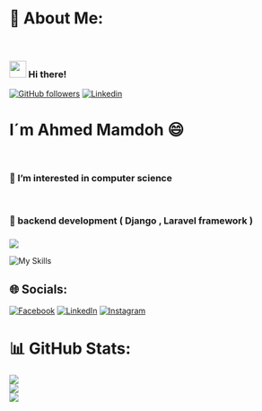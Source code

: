 # 💫 About Me:
 <br><h3> <img src="https://raw.githubusercontent.com/iampavangandhi/iampavangandhi/master/gifs/Hi.gif" width="30px"> Hi there! </h3>
[![GitHub followers](https://img.shields.io/github/followers/ahmed3mamdoh?label=Github%20Followers&style=for-the-badge)](https://github.com/ahmed3mamdoh) [![Linkedin](https://img.shields.io/badge/-ahmed3mamdoh-blue?style=for-the-badge&logo=Linkedin&logoColor=white&link=https://www.linkedin.com/in/ahmed3mamdoh/)](https://www.linkedin.com/in/ahmed3mamdoh/)

 <h1>I´m Ahmed Mamdoh 😄</h1><br><h3>👀 I’m interested in computer science</h3><br><h3>🌱 backend development ( Django , Laravel framework )</h3> <h3>  </h3>


![](https://www.aceinfoway.com/blog/wp-content/uploads/2022/06/laravel-8-to-9.gif)



![My Skills](https://skillicons.dev/icons?i=py,git,github,discord,bootstrap,django,laravel,php,html,css,js,python,mysql)

## 🌐 Socials:
[![Facebook](https://img.shields.io/badge/Facebook-%231877F2.svg?logo=Facebook&logoColor=white)](https://www.facebook.com/profile.php?id=100025682203532)  [![LinkedIn](https://img.shields.io/badge/LinkedIn-%230077B5.svg?logo=linkedin&logoColor=white)](https://www.linkedin.com/in/ahmed3mamdoh/) [![Instagram](https://img.shields.io/badge/Instagram-%23E4405F.svg?logo=Instagram&logoColor=white)](https://www.instagram.com/ahmmdmamdoh/) 


# 📊 GitHub Stats:
![](https://github-readme-stats.vercel.app/api?username=ahmed3mamdoh&theme=dark&hide_border=true&include_all_commits=false&count_private=false)<br/>
![](https://github-readme-streak-stats.herokuapp.com/?user=ahmed3mamdoh&theme=dark&hide_border=true)<br/>
![](https://github-readme-stats.vercel.app/api/top-langs/?username=ahmed3mamdoh&theme=dark&hide_border=true&include_all_commits=false&count_private=false&layout=compact)
